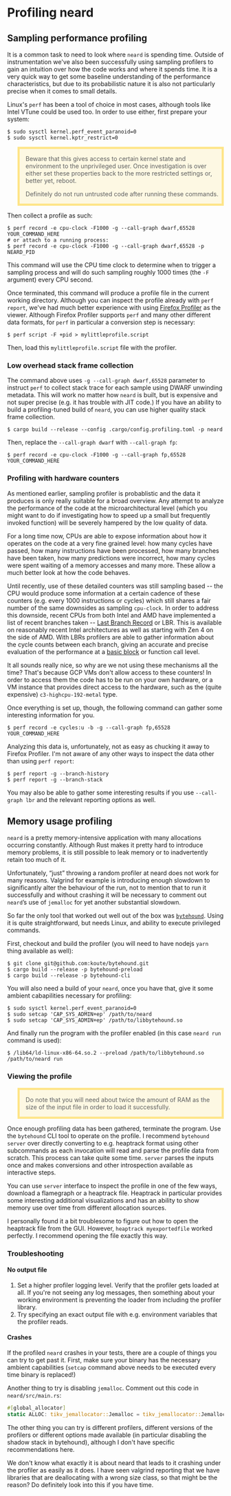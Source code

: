 # Profiling neard

## Sampling performance profiling

It is a common task to need to look where `neard` is spending time. Outside of instrumentation
we've also been successfully using sampling profilers to gain an intuition over how the code works
and where it spends time. It is a very quick way to get some baseline understanding of the
performance characteristics, but due to its probabilistic nature it is also not particularly precise
when it comes to small details.

Linux's `perf` has been a tool of choice in most cases, although tools like Intel VTune could be
used too. In order to use either, first prepare your system:

```command
$ sudo sysctl kernel.perf_event_paranoid=0
$ sudo sysctl kernel.kptr_restrict=0
```

<blockquote style="background: rgba(255, 200, 0, 0.1); border: 5px solid rgba(255, 200, 0, 0.4);">

Beware that this gives access to certain kernel state and environment to the unprivileged user.
Once investigation is over either set these properties back to the more restricted settings or,
better yet, reboot.

Definitely do not run untrusted code after running these commands.

</blockquote>

Then collect a profile as such:

```command
$ perf record -e cpu-clock -F1000 -g --call-graph dwarf,65528 YOUR_COMMAND_HERE
# or attach to a running process:
$ perf record -e cpu-clock -F1000 -g --call-graph dwarf,65528 -p NEARD_PID
```

This command will use the CPU time clock to determine when to trigger a sampling process and will
do such sampling roughly 1000 times (the `-F` argument) every CPU second.

Once terminated, this command will produce a profile file in the current working directory.
Although you can inspect the profile already with `perf report`, we've had much better experience
with using [Firefox Profiler](https://profiler.firefox.com/) as the viewer. Although Firefox
Profiler supports `perf` and many other different data formats, for `perf` in particular a
conversion step is necessary:

```command
$ perf script -F +pid > mylittleprofile.script
```

Then, load this `mylittleprofile.script` file with the profiler.

### Low overhead stack frame collection

The command above uses `-g --call-graph dwarf,65528` parameter to instruct `perf` to collect
stack trace for each sample using DWARF unwinding metadata. This will work no matter how `neard` is
built, but is expensive and not super precise (e.g. it has trouble with JIT code.) If you have an
ability to build a profiling-tuned build of `neard`, you can use higher quality stack frame
collection.

```command
$ cargo build --release --config .cargo/config.profiling.toml -p neard
```

Then, replace the `--call-graph dwarf` with `--call-graph fp`:

```command
$ perf record -e cpu-clock -F1000 -g --call-graph fp,65528 YOUR_COMMAND_HERE
```

### Profiling with hardware counters

As mentioned earlier, sampling profiler is probablistic and the data it produces is only really
suitable for a broad overview. Any attempt to analyze the performance of the code at the
microarchitectural level (which you might want to do if investigating how to speed up a small but
frequently invoked function) will be severely hampered by the low quality of data.

For a long time now, CPUs are able to expose information about how it operates on the code at a
very fine grained level: how many cycles have passed, how many instructions have been processed,
how many branches have been taken, how many predictions were incorrect, how many cycles were spent
waiting of a memory accesses and many more. These allow a much better look at how the code behaves.

Until recently, use of these detailed counters was still sampling based -- the CPU would produce
some information at a certain cadence of these counters (e.g. every 1000 instructions or cycles)
which still shares a fair number of the same downsides as sampling `cpu-clock`. In order to address
this downside, recent CPUs from both Intel and AMD have implemented a list of recent branches taken
-- [Last Branch Record](https://lwn.net/Articles/680985/) or LBR. This is available on reasonably
recent Intel architectures as well as starting with Zen 4 on the side of AMD. With LBRs profilers
are able to gather information about the cycle counts between each branch, giving an accurate and
precise evaluation of the performance at a [basic block](https://en.wikipedia.org/wiki/Basic_block)
or function call level.

It all sounds really nice, so why are we not using these mechanisms all the time? That's because
GCP VMs don't allow access to these counters! In order to access them the code has to be run on
your own hardware, or a VM instance that provides direct access to the hardware, such as the (quite
expensive) `c3-highcpu-192-metal` type.

Once everything is set up, though, the following command can gather some interesting information
for you.

```command
$ perf record -e cycles:u -b -g --call-graph fp,65528 YOUR_COMMAND_HERE
```

Analyzing this data is, unfortunately, not as easy as chucking it away to Firefox Profiler. I'm not
aware of any other ways to inspect the data other than using `perf report`:

```command
$ perf report -g --branch-history
$ perf report -g --branch-stack
```

You may also be able to gather some interesting results if you use `--call-graph lbr` and the
relevant reporting options as well.

## Memory usage profiling

`neard` is a pretty memory-intensive application with many allocations occurring constantly.
Although Rust makes it pretty hard to introduce memory problems, it is still possible to leak
memory or to inadvertently retain too much of it.

Unfortunately, “just” throwing a random profiler at neard does not work for many reasons. Valgrind
for example is introducing enough slowdown to significantly alter the behaviour of the run, not to
mention that to run it successfully and without crashing it will be necessary to comment out
`neard`’s use of `jemalloc` for yet another substantial slowdown.

So far the only tool that worked out well out of the box was
[`bytehound`](https://github.com/koute/bytehound). Using it is quite straightforward, but needs
Linux, and ability to execute privileged commands.

First, checkout and build the profiler (you will need to have nodejs `yarn` thing available as
well):

```command
$ git clone git@github.com:koute/bytehound.git
$ cargo build --release -p bytehound-preload
$ cargo build --release -p bytehound-cli
```

You will also need a build of your `neard`, once you have that, give it some ambient cabapilities
necessary for profiling:

```command
$ sudo sysctl kernel.perf_event_paranoid=0
$ sudo setcap 'CAP_SYS_ADMIN+ep' /path/to/neard
$ sudo setcap 'CAP_SYS_ADMIN+ep' /path/to/libbytehound.so
```

And finally run the program with the profiler enabled (in this case `neard run` command is used):

```command
$ /lib64/ld-linux-x86-64.so.2 --preload /path/to/libbytehound.so /path/to/neard run
```

### Viewing the profile

<blockquote style="background: rgba(255, 200, 0, 0.1); border: 5px solid rgba(255, 200, 0, 0.4);">

Do note that you will need about twice the amount of RAM as the size of the input file in order to
load it successfully.

</blockquote>

Once enough profiling data has been gathered, terminate the program. Use the `bytehound` CLI tool
to operate on the profile. I recommend `bytehound server` over directly converting to e.g. heaptrack
format using other subcommands as each invocation will read and parse the profile data from
scratch. This process can take quite some time. `server` parses the inputs once and makes
conversions and other introspection available as interactive steps.

You can use `server` interface to inspect the profile in one of the few ways, download a flamegraph
or a heaptrack file. Heaptrack in particular provides some interesting additional visualizations
and has an ability to show memory use over time from different allocation sources.

I personally found it a bit troublesome to figure out how to open the heaptrack file from the GUI.
However, `heaptrack myexportedfile` worked perfectly. I recommend opening the file exactly this way.

### Troubleshooting

#### No output file

1. Set a higher profiler logging level. Verify that the profiler gets loaded at all. If you're not
   seeing any log messages, then something about your working environment is preventing the loader
   from including the profiler library.
2. Try specifying an exact output file with e.g. environment variables that the profiler reads.

#### Crashes

If the profiled `neard` crashes in your tests, there are a couple of things you can try to get past
it. First, make sure your binary has the necessary ambient capabilities (`setcap` command above
needs to be executed every time binary is replaced!)

Another thing to try is disabling `jemalloc`. Comment out this code in `neard/src/main.rs`:

```rust
#[global_allocator]
static ALLOC: tikv_jemallocator::Jemalloc = tikv_jemallocator::Jemalloc;
```

The other thing you can try is different profilers, different versions of the profilers or
different options made available (in particular disabling the shadow stack in bytehound), although
I don't have specific recommendations here.

We don't know what exactly it is about neard that leads to it crashing under the profiler as easily
as it does. I have seen valgrind reporting that we have libraries that are deallocating with a
wrong size class, so that might be the reason? Do definitely look into this if you have time.
